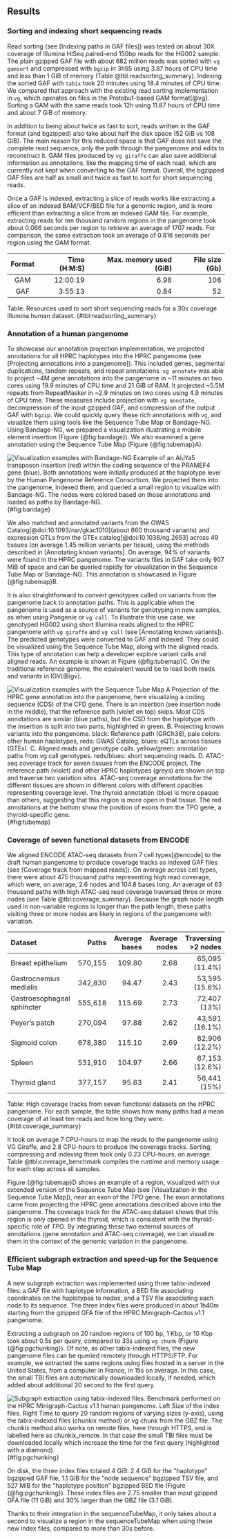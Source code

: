 ## Results

### Sorting and indexing short sequencing reads

Read sorting (see [Indexing paths in GAF files]) was tested on about 30X coverage of Illumina HiSeq paired-end 150bp reads for the HG002 sample.
The plain gzipped GAF file with about 682 million reads was sorted with `vg gamsort` and compressed with `bgzip` in 3h55 using 3.87 hours of CPU time and less than 1 GiB of memory (Table @tbl:readsorting_summary).
Indexing the sorted GAF with `tabix` took 20 minutes using 18.4 minutes of CPU time.
We compared that approach with the existing read sorting implementation in `vg`, which operates on files in the Protobuf-based GAM format[@vg].
Sorting a GAM with the same reads took 12h using 11.87 hours of CPU time and about 7 GiB of memory. 

In addition to being about twice as fast to sort, reads written in the GAF format (and bgzipped) also take about half the disk space (52 GiB vs 108 GiB).
The main reason for this reduced space is that GAF does not save the complete read sequence, only the path through the pangenome and edits to reconstruct it.
GAM files produced by `vg giraffe` can also save additional information as annotations, like the mapping time of each read, which are currently not kept when converting to the GAF format.
Overall, the bgzipped GAF files are half as small and twice as fast to sort for short sequencing reads.

Once a GAF is indexed, extracting a slice of reads works like extracting a slice of an indexed BAM/VCF/BED file for a genomic region, and is more efficient than extracting a slice from an indexed GAM file.
For example, extracting reads for ten thousand random regions in the pangenome took about 0.066 seconds per region to retrieve an average of 1707 reads.
For comparison, the same extraction took an average of 0.816 seconds per region using the GAM format. 

| Format | Time (H:M:S) | Max. memory used (GiB) | File size (Gb) |
|:------:|-------------:|-----------------------:|---------------:|
| GAM    |     12:00:19 |                   6.98 |            108 |
| GAF    |      3:55:13 |                   0.84 |             52 |

Table: Resources used to sort short sequencing reads for a 30x coverage Illumina human dataset.
{#tbl:readsorting_summary}

### Annotation of a human pangenome

To showcase our annotation projection implementation, we projected annotations for all HPRC haplotypes into the HPRC pangenome (see [Projecting annotations into a pangenome]). 
This included genes, segmental duplications, tandem repeats, and repeat annotations. 
`vg annotate` was able to project ~4M gene annotations into the pangenome in ~11 minutes on two cores using 19.9 minutes of CPU time and 21 GiB of RAM.
It projected ~5.5M repeats from RepeatMasker in ~2.9 minutes on two cores using 4.9 minutes of CPU time.
These measures include projection with `vg annotate`, decompression of the input gzipped GAF, and compression of the output GAF with `bgzip`.
We could quickly query these rich annotations with `vg`, and visualize them using tools like the Sequence Tube Map or Bandage-NG.
Using Bandage-NG, we prepared a visualization illustrating a mobile element insertion (Figure {@fig:bandage}).
We also examined a gene annotation using the Sequence Tube Map (Figure {@fig:tubemap}A).

![
**Visualization examples with Bandage-NG**
Example of an AluYa5 transposon insertion (*red*) within the coding sequence of the *PRAMEF4* gene (*blue*).
Both annotations were initially produced at the haplotype level by the Human Pangenome Reference Consortium.
We projected them into the pangenome, indexed them, and queried a small region to visualize with Bandage-NG.
The nodes were colored based on those annotations and loaded as paths by Bandage-NG.
](images/PRAMEF4.AluInsertion.png "Bandage example"){#fig:bandage}

We also matched and annotated variants from the GWAS Catalog[@doi:10.1093/nar/gkac1010](about 660 thousand variants) and expression QTLs from the GTEx catalog[@doi:10.1038/ng.2653] across 49 tissues (on average 1.45 million variants per tissue), using the methods described in [Annotating known variants].
On average, 94% of variants were found in the HPRC pangenome.
The variants files in GAF take only 907 MiB of space and can be queried rapidly for visualization in the Sequence Tube Map or Bandage-NG.
This annotation is showcased in Figure {@fig:tubemap}B.

It is also straightforward to convert genotypes called on variants from the pangenome back to annotation paths. 
This is applicable when the pangenome is used as a source of variants for genotyping in new samples, as when using Pangenie or `vg call`.
To illustrate this use case, we genotyped HG002 using short Illumina reads aligned to the HPRC pangenome with `vg giraffe` and `vg call` (see [Annotating known variants]).
The predicted genotypes were converted to GAF and indexed.
They could be visualized using the Sequence Tube Map, along with the aligned reads. 
This type of annotation can help a developer explore variant calls and aligned reads. 
An example is shown in Figure {@fig:tubemap}C.
On the traditional reference genome, the equivalent would be to load both reads and variants in IGV[@igv].

![
**Visualization examples with the Sequence Tube Map**
**A** Projection of the HPRC gene annotation into the pangenome, here visualizing a coding sequence (CDS) of the *CFD* gene.
There is an insertion (see *insertion node* in the middle), that the reference path (*violet* on top) skips.
Most CDS annotations are similar (*blue* paths), but the CSD from the haplotype with the insertion is split into two parts, highlighted in *green*.
**B.** Projecting known variants into the pangenome. 
*black*: Reference path (GRCh38), *pale colors*: other human haplotypes, *reds*: GWAS Catalog, *blues*: eQTLs across tissues (GTEx).
**C.** Aligned reads and genotype calls.
*yellow*/*green*: annotation paths from `vg call` genotypes. *reds*/*blues*: short sequencing reads.
**D.** ATAC-seq coverage track for seven tissues from the ENCODE project. 
The reference path (*violet*) and other HPRC haplotypes (*greys*) are shown on top and traverse two variation sites.
ATAC-seq coverage annotations for the different tissues are shown in different *colors* with different opacities representing coverage level.
The thyroid annotation (*blue*) is more opaque than others, suggesting that this region is more open in that tissue.
The *red* annotations at the bottom show the position of exons from the *TPO* gene, a thyroid-specific gene.
](images/tubemap.examples.png "Tubemap examples"){#fig:tubemap}

### Coverage of seven functional datasets from ENCODE

We aligned ENCODE ATAC-seq datasets from 7 cell types[@encode] to the draft human pangenome to produce coverage tracks as indexed GAF files (see [Coverage track from mapped reads]). 
On average across cell types, there were about 475 thousand paths representing high read coverage, which were, on average, 2.6 nodes and 104.8 bases long. 
An average of 63 thousand paths with high ATAC-seq read coverage traversed three or more nodes (see Table @tbl:coverage_summary).
Because the graph node length used in non-variable regions is longer than the path length, these paths visiting three or more nodes are likely in regions of the pangenome with variation.

| Dataset                    |   Paths | Average bases | Average nodes | Traversing >2 nodes |
|:---------------------------|--------:|--------------:|--------------:|--------------------:|
| Breast epithelium          | 570,155 |        109.80 |          2.68 |      65,095 (11.4%) |
| Gastrocnemius medialis     | 342,830 |         94.47 |          2.43 |      53,595 (15.6%) |
| Gastroesophageal sphincter | 555,618 |        115.69 |          2.73 |        72,407 (13%) |
| Peyer’s patch              | 270,094 |         97.88 |          2.62 |      43,591 (16.1%) |
| Sigmoid colon              | 678,380 |        115.10 |          2.69 |      82,906 (12.2%) |
| Spleen                     | 531,910 |        104.97 |          2.66 |      67,153 (12.6%) |
| Thyroid gland              | 377,157 |         95.63 |          2.41 |        56,441 (15%) |

Table: High coverage tracks from seven functional datasets on the HPRC pangenome. For each sample, the table shows how many paths had a mean coverage of at least ten reads and how long they were.
{#tbl:coverage_summary}

It took on average 7 CPU-hours to map the reads to the pangenome using VG Giraffe, and 2.8 CPU-hours to produce the coverage tracks.
Sorting, compressing and indexing them took only 0.23 CPU-hours, on average.
Table @tbl:coverage_benchmark compiles the runtime and memory usage for each step across all samples.

Figure {@fig:tubemap}D shows an example of a region, visualized with our extended version of the Sequence Tube Map (see [Visualization in the Sequence Tube Map]), near an exon of the *TPO* gene. 
The exon annotations came from projecting the HPRC gene annotations described above into the pangenome. 
The coverage track for the ATAC-seq dataset shows that this region is only opened in the thyroid, which is consistent with the thyroid-specific role of *TPO*.
By integrating these two external sources of annotations (gene annotation and ATAC-seq coverage), we can visualize them in the context of the genomic variation in the pangenome.

<!-- `example of what we could look for and describe`{.red} -->
<!-- Fig @fig:cov_examples shows examples of those tracks visualized using the Sequence Tube Map. -->
<!-- In Fig ??a, the promoter of the *??* gene is seen to be open in the ?? cell type.  -->
<!-- Thanks to the pangenomic view, we see differential coverage of the functional tracks across the variants in the region. -->
<!-- For instance, we notice a small insertion-deletion (indel) where the alternate allele is only covered by 2 reads, while the reference allele is covered by more than 30 reads. -->
<!-- Fig ??b highlights a structural variant, a ??bp insertion, that is highly covered by ATAC-seq in several cell types. -->
<!-- The RepeatMasker annotation in this region, also extracted from an indexed GAF file, flags this insertion as a ?? transposable element. -->
<!-- ?? can indeed attract TF?? that lead to open chromatin ?REF?. -->

<!-- ![ -->
<!-- **Coverage tracks visualized interactively using the Sequence Tube Map.** -->
<!-- a) Promoter... b) Structural variant.... -->
<!-- ](figures/wide.png "Wide image"){#fig:cov_examples} -->

### Efficient subgraph extraction and speed-up for the Sequence Tube Map

A new subgraph extraction was implemented using three tabix-indexed files: a GAF file with haplotype information, a BED file associating coordinates on the haplotypes to nodes, and a TSV file associating each node to its sequence. 
The three index files were produced in about 1h40m starting from the gzipped GFA file of the HPRC Minigraph-Cactus v1.1 pangenome.

Extracting a subgraph on 20 random regions of 100 bp, 1 Kbp, or 10 Kbp took about 0.5s per query, compared to 33s using `vg chunk` (Figure {@fig:pgchunking}).
Of note, as other tabix-indexed files, the new pangenome files can be queried remotely through HTTPS/FTP.
For example, we extracted the same regions using files hosted in a server in the United States, from a computer in France, in 15s on average. 
In this case, the small TBI files are automatically downloaded locally, if needed, which added about additional 20 second to the first query.

![
**Subgraph extraction using tabix-indexed files**.
Benchmark performed on the HPRC Minigraph-Cactus v1.1 human pangenome.
**Left** Size of the index files. 
**Right** Time to query 20 random regions of varying sizes (y-axis), using the tabix-indexed files (`chunkix` method) or `vg chunk` from the GBZ file.
The `chunkix` method also works on remote files, here through HTTPS, and is labelled here as `chunkix_remote`. 
In that case the small TBI files must be downloaded locally which increase the time for the first query (highlighted with a diamond).
](images/pgchunking.fig.png "Subgraph extraction"){#fig:pgchunking}

On disk, the three index files totaled 4 GiB: 2.4 GiB for the "haplotype" bgzipped GAF file, 1.1 GiB for the "node sequence" bgzipped TSV file, and 527 MiB for the "haplotype position" bgzipped BED file (Figure {@fig:pgchunking}).
These index files are 2.75 smaller than input gzipped GFA file (11 GiB) and 30% larger than the GBZ file (3.1 GiB).

Thanks to their integration in the sequenceTubeMap, it only takes about a second to visualize a region in the sequenceTubeMap when using these new index files, compared to more than 30s before.

